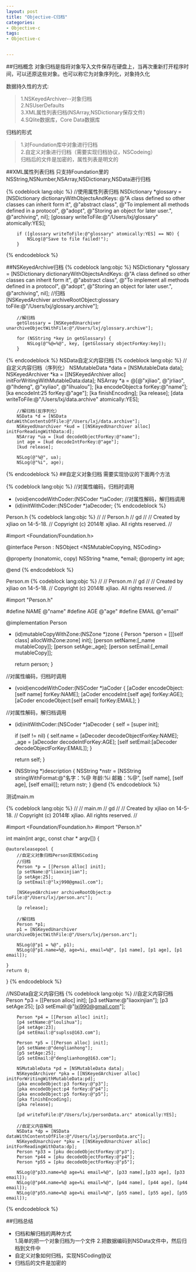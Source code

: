 ```yaml
---
layout: post
title: "Objective-C归档"
categories:
- Objective-c
tags:
- Objective-c


---
```


##归档概念
对象归档是指将对象写入文件保存在硬盘上，当再次重新打开程序时间，可以还原这些对象。也可以称它为对象序列化，对象持久化  

数据持久性的方式:  
>1.NSKeyedArchiver--对象归档  
2.NSUserDefaults  
3.XML属性列表归档(NSArray,NSDictionary保存文件)  
4.SQlite数据库，Core Data数据库  

归档的形式
>1.对Foundation库中对象进行归档  
2.自定义对象进行归档（需要实现归档协议，NSCodeing）  
归档后的文件是加密的，属性列表是明文的

##XML属性列表归档
只支持Foundation里的NSString,NSNumber,NSArray,NSDictionary,NSData进行归档


{% codeblock lang:objc %}
        //使用属性列表归档
        NSDictionary *glossary = [NSDictionary dictionaryWithObjectsAndKeys:
                                      @"A class defined so other classes can inherit form it",
                                      @"abstract class",
                                      @"To implement all methods defined in a protocol",
                                      @"adopt",
                                      @"Storing an object for later user.",
                                      @"archiving", nil];
        [glossary writeToFile:@"/Users/lxj/glossary" atomically:YES];
        
        if ([glossary writeToFile:@"glossary" atomically:YES] == NO) {
            NSLog(@"Save to file failed!");
        }
{% endcodeblock %}

##NSKeyedArchive归档
{% codeblock lang:objc %}
        NSDictionary *glossary = [NSDictionary dictionaryWithObjectsAndKeys:
                                      @"A class defined so other classes can inherit form it",
                                      @"abstract class",
                                      @"To implement all methods defined in a protocol",
                                      @"adopt",
                                      @"Storing an object for later user.",
                                      @"archiving", nil];
        //归档                             
        [NSKeyedArchiver archiveRootObject:glossary toFile:@"/Users/lxj/glossary.archive"];
        
        //解归档
        getGlossary = [NSKeyedUnarchiver unarchiveObjectWithFile:@"/Users/lxj/glossary.archive"];
        
        for (NSString *key in getGlossary) {
            NSLog(@"%@=%@", key, [getGlossary objectForKey:key]);
        }
{% endcodeblock %}
NSData自定义内容归档
{% codeblock lang:objc %}
        //自定义内容归档（序列化）
        NSMutableData *data = [NSMutableData data];
        NSKeyedArchiver *ka = [[NSKeyedArchiver alloc] initForWritingWithMutableData:data];
        NSArray *a = @[@"xjliao", @"jrliao", @"lhdeng", @"xyliao", @"lihualou"];
        [ka encodeObject:a forKey:@"name"];
        [ka encodeInt:25 forKey:@"age"];
        [ka finishEncoding];
        [ka release];
        [data writeToFile:@"/Users/lxj/data.archive" atomically:YES];
        
        //解归档(反序列化）
        NSData *d = [NSData  dataWithContentsOfFile:@"/Users/lxj/data.archive"];
        NSKeyedUnarchiver *kud = [[NSKeyedUnarchiver alloc] initForReadingWithData:d];
        NSArray *ua = [kud decodeObjectForKey:@"name"];
        int age = [kud decodeIntForKey:@"age"];
        [kud release];
        
        NSLog(@"%@", ua);
        NSLog(@"%i", age);
{% endcodeblock %}
##自定义对象归档
需要实现<NSCoding>协议的下面两个方法  

{% codeblock lang:objc %}
//对属性编码，归档时调用
- (void)encodeWithCoder:(NSCoder *)aCoder;
//对属性解码，解归档调用
- (id)initWithCoder:(NSCoder *)aDecoder;
{% endcodeblock %}

Person.h
{% codeblock lang:objc %}
//
//  Person.h
//  gd
//
//  Created by xjliao on 14-5-18.
//  Copyright (c) 2014年 xjliao. All rights reserved.
//

#import <Foundation/Foundation.h>

@interface Person : NSObject <NSMutableCopying, NSCoding>

@property (nonatomic, copy) NSString *name, *email;
@property int age;


@end
{% endcodeblock %}

Person.m
{% codeblock lang:objc %}
//
//  Person.m
//  gd
//
//  Created by xjliao on 14-5-18.
//  Copyright (c) 2014年 xjliao. All rights reserved.
//

#import "Person.h"

#define NAME @"name"
#define AGE @"age"
#define EMAIL @"email"

@implementation Person

- (id)mutableCopyWithZone:(NSZone *)zone
{
    Person *person = [[[self class] allocWithZone:zone] init];
    [person setName:[_name mutableCopy]];
    [person setAge:_age];
    [person setEmail:[_email mutableCopy]];
    
    return person;
}


//对属性编码，归档时调用
- (void)encodeWithCoder:(NSCoder *)aCoder
{
    [aCoder encodeObject:[self name] forKey:NAME];
    [aCoder encodeInt:[self age] forKey:AGE];
    [aCoder encodeObject:[self email] forKey:EMAIL];
}

//对属性解码，解归档调用
- (id)initWithCoder:(NSCoder *)aDecoder
{
    self = [super init];
    
    if (self != nil) {
        self.name = [aDecoder decodeObjectForKey:NAME];
        _age = [aDecoder decodeIntForKey:AGE];
        [self setEmail:[aDecoder decodeObjectForKey:EMAIL]];
    }
    
    return self;
}

- (NSString *)description
{
    NSString *nstr = [NSString stringWithFormat:@"名字：%@ 年龄:%i 邮箱：%@",
                      [self name], [self age], [self email]];
    return nstr;
}
@end
{% endcodeblock %}

测试main.m

{% codeblock lang:objc %}
//
//  main.m
//  gd
//
//  Created by xjliao on 14-5-18.
//  Copyright (c) 2014年 xjliao. All rights reserved.
//

#import <Foundation/Foundation.h>
#import "Person.h"

int main(int argc, const char * argv[])
{

    @autoreleasepool {        
        //自定义对象归档Person实现NSCoding
        //归档
        Person *p = [[Person alloc] init];
        [p setName:@"liaoxinjian"];
        [p setAge:25];
        [p setEmail:@"lxj990@gmail.com"];
        
        [NSKeyedArchiver archiveRootObject:p toFile:@"/Users/lxj/person.arc"];
        
        [p release];
        
        //解归档
        Person *p1;
        p1 = [NSKeyedUnarchiver unarchiveObjectWithFile:@"/Users/lxj/person.arc"];
        
        NSLog(@"p1 = %@", p1);
        NSLog(@"p1.name=%@, age=%i, email=%@", [p1 name], [p1 age], [p1 email]);
        
    }
    return 0;
}
{% endcodeblock %}

//NSData自定义内容归档
{% codeblock lang:objc %}
        //自定义内容归档
        Person *p3 = [[Person alloc] init];
        [p3 setName:@"liaoxinjian"];
        [p3 setAge:25];
        [p3 setEmail:@"lxj990@gmail.com"];

        Person *p4 = [[Person alloc] init];
        [p4 setName:@"loulihua"];
        [p4 setAge:23];
        [p4 setEmail:@"suplss@163.com"];

        Person *p5 = [[Person alloc] init];
        [p5 setName:@"denglianhong"];
        [p5 setAge:25];
        [p5 setEmail:@"denglianhong@163.com"];
        
        NSMutableData *pd = [NSMutableData data];
        NSKeyedArchiver *pka = [[NSKeyedArchiver alloc] initForWritingWithMutableData:pd];
        [pka encodeObject:p3 forKey:@"p3"];
        [pka encodeObject:p4 forKey:@"p4"];
        [pka encodeObject:p5 forKey:@"p5"];
        [pka finishEncoding];
        [pka release];
        
        [pd writeToFile:@"/Users/lxj/personData.arc" atomically:YES];
        
        //自定义内容解档
        NSData *dp = [NSData dataWithContentsOfFile:@"/Users/lxj/personData.arc"];
        NSKeyedUnarchiver *pku = [[NSKeyedUnarchiver alloc] initForReadingWithData:dp];
        Person *p33 = [pku decodeObjectForKey:@"p3"];
        Person *p44 = [pku decodeObjectForKey:@"p4"];
        Person *p55 = [pku decodeObjectForKey:@"p5"];
        
        NSLog(@"p33.name=%@ age=%i email=%@", [p33 name],[p33 age], [p33 email]);
        NSLog(@"p44.name=%@ age=%i email=%@", [p44 name], [p44 age], [p44 email]);
        NSLog(@"p55.name=%@ age=%i email=%@", [p55 name], [p55 age], [p55 email]);
{% endcodeblock %}

##归档总结
- 归档和解归档的两种方式  
1.简单的把一个对象归档为一个文件
2.把数据编码到NSData文件中，然后归档到文件中
- 自定义对象如何归档，实现NSCoding协议
- 归档后的文件是加密的